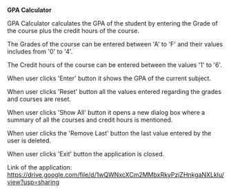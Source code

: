 **GPA Calculator**

GPA Calculator calculates the GPA of the student by entering the Grade of the course plus the credit hours of the course.

The Grades of the course can be entered between 'A' to 'F' and their values includes from '0' to '4'.

The Credit hours of the course can be entered between the values '1' to '6'.

When user clicks 'Enter' button it shows the GPA of the current subject.

When user clicks 'Reset' button all the values entered regarding the grades and courses are reset.

When user clicks 'Show All' button it opens a new dialog box where a summary of all the courses and credit hours is mentioned.

When user clicks the 'Remove Last' button the last value entered by the user is deleted.

When user clicks 'Exit' button the application is closed.

Link of the application: https://drive.google.com/file/d/1wQWNxcXCm2MMbxRkyPzjZHnkgaNXLklu/view?usp=sharing
